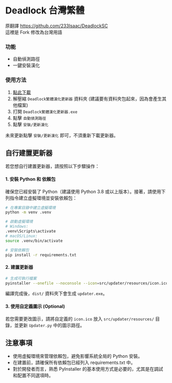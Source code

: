 # Deadlock 台灣繁體

原翻譯 https://github.com/233Isaac/DeadlockSC  
這裡是 Fork 修改為台灣用語

### 功能

- 自動偵測路徑
- 一鍵安裝漢化

### 使用方法

1. [點此下載](https://github.com/cycleapple/DeadlockTC/releases/download/v1.2.0/Deadlock_Updater.zip)
2. 解壓縮 `Deadlock繁體漢化更新器` 資料夾 (建議要有資料夾包起來，因為會產生其他檔案)
3. 打開 `Deadlock繁體漢化更新器.exe`
4. 點擊 `自動偵測路徑`
5. 點擊 `安裝/更新漢化`

未來更新點擊 `安裝/更新漢化` 即可，不須重新下載更新器。


## 自行建置更新器

若您想自行建置更新器，請按照以下步驟操作：

#### 1. 安裝 Python 和 依賴包

確保您已經安裝了 Python（建議使用 Python 3.8 或以上版本）。接著，請使用下列指令建立虛擬環境並安裝依賴包：

```bash
# 在專案目錄中建立虛擬環境
python -m venv .venv

# 啟動虛擬環境
# Windows:
.venv\Scripts\activate
# macOS/Linux:
source .venv/bin/activate

# 安裝依賴包
pip install -r requirements.txt
```

#### 2. 建置更新器
```bash
# 生成可執行檔案
pyinstaller --onefile --noconsole --icon=src/updater/resources/icon.ico Updater.spec
```
編譯完成後，`dist/` 資料夾下會生成 `updater.exe`。

#### 3. 使用自定義圖示 (Optional)
若您需要更改圖示，請將自定義的 `icon.ico` 放入 `src/updater/resources/` 目錄，並更新 `Updater.py` 中的圖示路徑。

## 注意事項

- 使用虛擬環境來管理依賴包，避免影響系統全局的 Python 安裝。
- 在建置前，請確保所有依賴包已經列入 requirements.txt 中。
- 對於開發者而言，熟悉 PyInstaller 的基本使用方式是必要的，尤其是在調試和配置不同選項時。